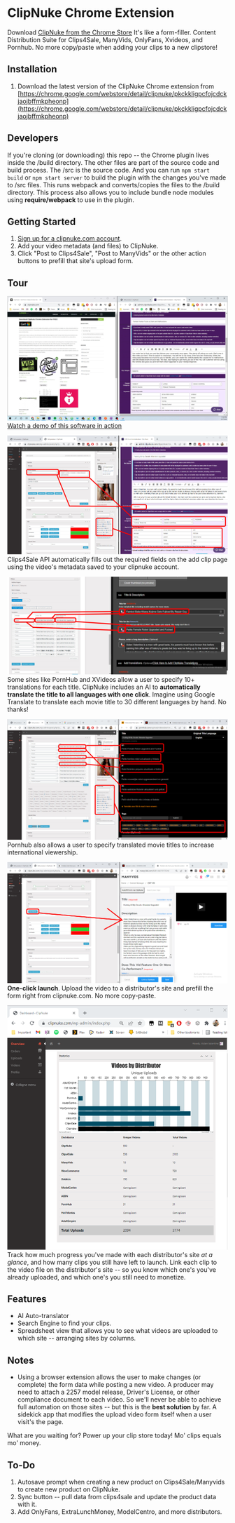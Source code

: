 # ClipNuke Chrome Extension
 Download [ClipNuke from the Chrome Store](https://chrome.google.com/webstore/detail/clipnuke/pkckkligpcfojcdckjaojbffmkpheonp)
 It's like a form-filler.
 Content Distribution Suite for Clips4Sale, ManyVids, OnlyFans, Xvideos, and Pornhub. No more copy/paste when adding your clips to a new clipstore!

## Installation
1. Download the latest version of the ClipNuke Chrome extension from [https://chrome.google.com/webstore/detail/clipnuke/pkckkligpcfojcdckjaojbffmkpheonp](https://chrome.google.com/webstore/detail/clipnuke/pkckkligpcfojcdckjaojbffmkpheonp)

## Developers
If you're cloning (or downloading) this repo -- the Chrome plugin lives inside the /build directory. The other files are part of the source code and build process. The /src is the source code. And you can run `npm start build` or `npm start server` to build the plugin with the changes you've made to /src files. This runs webpack and converts/copies the files to the /build directory. This process also allows you to include bundle node modules using **require/webpack** to use in the plugin.

## Getting Started
1. [Sign up for a clipnuke.com account](https://clipnuke.com/my-account/).
1. Add your video metadata (and files) to ClipNuke.
1. Click "Post to Clips4Sale", "Post to ManyVids" or the other action buttons to prefill that site's upload form.

## Tour
[![Watch a demo of this software in action](/docs/images/clipnuke-tour.jpg)](/docs/video/ClipNuke-Tour_hd.mp4)
[Watch a demo of this software in action](/docs/video/ClipNuke-Tour_hd.mp4)

![Clips4Sale](/docs/images/clips4sale-example-hilight.jpg)
Clips4Sale API automatically fills out the required fields on the add clip page using the video's metadata saved to your clipnuke account.

![XVideos](/docs/images/xvideos-example-hilight.jpg)
Some sites like PornHub and XVideos allow a user to specify 10+ translations for each title. ClipNuke includes an AI to **automatically translate the title to all languages with one click**. Imagine using Google Translate to translate each movie title to 30 different languages by hand. No thanks!

![PornHub](/docs/images/pornhub-example-hilight.jpg)
Pornhub also allows a user to specify translated movie titles to increase international viewership.

![ManyVids](/docs/images/manyvids-example-hilight.jpg)
**One-click launch**. Upload the video to a distributor's site and prefill the form right from clipnuke.com. No more copy-paste.

![Dashboard](/docs/images/admin-dashboard.PNG)
Track how much progress you've made with each distributor's site *at a glance*, and how many clips you still have left to launch. Link each clip to the video file on the distributor's site -- so you know which one's you've already uploaded, and which one's you still need to monetize.

## Features
- AI Auto-translator
- Search Engine to find your clips.
- Spreadsheet view that allows you to see what videos are uploaded to which site -- arranging sites by columns.

## Notes
- Using a browser extension allows the user to make changes (or complete) the form data while posting a new video. A producer may need to attach a 2257 model release, Driver's License, or other compliance document to each video. So we'll never be able to achieve full automation on those sites -- but this is the **best solution** by far. A sidekick app that modifies the upload video form itself when a user visit's the page.

What are you waiting for? Power up your clip store today! Mo' clips equals mo' money.

## To-Do
1. Autosave prompt when creating a new product on Clips4Sale/Manyvids to create new product on ClipNuke.
1. Sync button -- pull data from clips4sale and update the product data with it.
1. Add OnlyFans, ExtraLunchMoney, ModelCentro, and more distributors.
